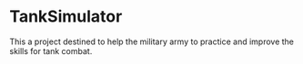 # TankSimulator
This a project destined to help the military army to practice and improve the skills for tank combat. 
